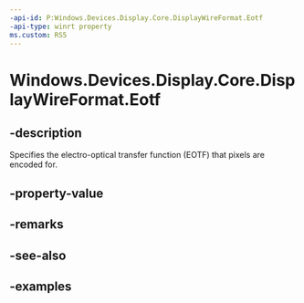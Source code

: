 ```yaml
---
-api-id: P:Windows.Devices.Display.Core.DisplayWireFormat.Eotf
-api-type: winrt property
ms.custom: RS5
---
```


<!-- Property syntax.
public DisplayWireFormatEotf Eotf { get; }
-->

# Windows.Devices.Display.Core.DisplayWireFormat.Eotf

## -description
Specifies the electro-optical transfer function (EOTF) that pixels are encoded for.

## -property-value

## -remarks

## -see-also

## -examples
